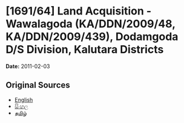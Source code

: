 # [1691/64] Land Acquisition - Wawalagoda (KA/DDN/2009/48, KA/DDN/2009/439), Dodamgoda D/S Division, Kalutara Districts

**Date:** 2011-02-03

## Original Sources

- [English](https://documents.gov.lk/view/extra-gazettes/2011/2/1691-64_E.pdf)
- [සිංහල](https://documents.gov.lk/view/extra-gazettes/2011/2/1691-64_S.pdf)
- [தமிழ்](https://documents.gov.lk/view/extra-gazettes/2011/2/1691-64_T.pdf)
